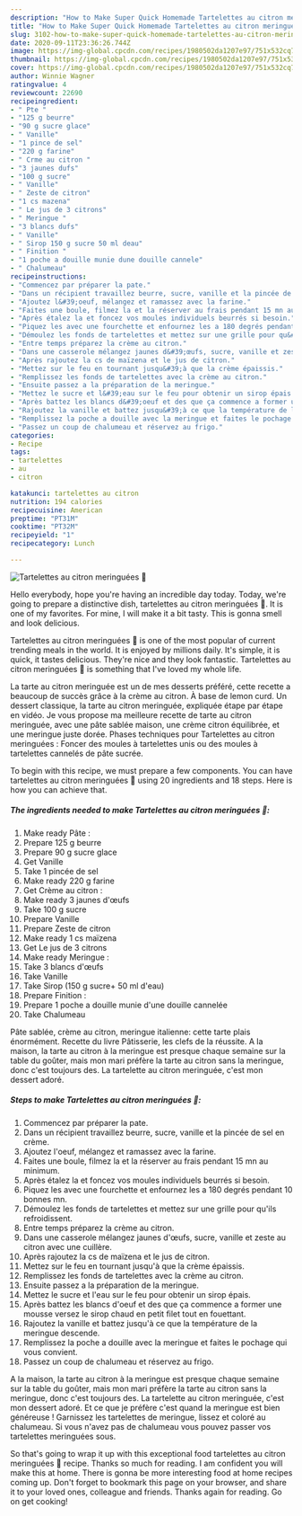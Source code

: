 ```yaml
---
description: "How to Make Super Quick Homemade Tartelettes au citron meringuées 🍋"
title: "How to Make Super Quick Homemade Tartelettes au citron meringuées 🍋"
slug: 3102-how-to-make-super-quick-homemade-tartelettes-au-citron-meringuees
date: 2020-09-11T23:36:26.744Z
image: https://img-global.cpcdn.com/recipes/1980502da1207e97/751x532cq70/tartelettes-au-citron-meringuees-🍋-photo-principale-de-la-recette.jpg
thumbnail: https://img-global.cpcdn.com/recipes/1980502da1207e97/751x532cq70/tartelettes-au-citron-meringuees-🍋-photo-principale-de-la-recette.jpg
cover: https://img-global.cpcdn.com/recipes/1980502da1207e97/751x532cq70/tartelettes-au-citron-meringuees-🍋-photo-principale-de-la-recette.jpg
author: Winnie Wagner
ratingvalue: 4
reviewcount: 22690
recipeingredient:
- " Pte "
- "125 g beurre"
- "90 g sucre glace"
- " Vanille"
- "1 pince de sel"
- "220 g farine"
- " Crme au citron "
- "3 jaunes dufs"
- "100 g sucre"
- " Vanille"
- " Zeste de citron"
- "1 cs mazena"
- " Le jus de 3 citrons"
- " Meringue "
- "3 blancs dufs"
- " Vanille"
- " Sirop 150 g sucre 50 ml deau"
- " Finition "
- "1 poche a douille munie dune douille cannele"
- " Chalumeau"
recipeinstructions:
- "Commencez par préparer la pate."
- "Dans un récipient travaillez beurre, sucre, vanille et la pincée de sel en crème."
- "Ajoutez l&#39;oeuf, mélangez et ramassez avec la farine."
- "Faites une boule, filmez la et la réserver au frais pendant 15 mn au minimum."
- "Après étalez la et foncez vos moules individuels beurrés si besoin."
- "Piquez les avec une fourchette et enfournez les a 180 degrés pendant 10 bonnes mn."
- "Démoulez les fonds de tartelettes et mettez sur une grille pour qu&#39;ils refroidissent."
- "Entre temps préparez la crème au citron."
- "Dans une casserole mélangez jaunes d&#39;œufs, sucre, vanille et zeste au citron avec une cuillère."
- "Après rajoutez la cs de maïzena et le jus de citron."
- "Mettez sur le feu en tournant jusqu&#39;à que la crème épaissis."
- "Remplissez les fonds de tartelettes avec la crème au citron."
- "Ensuite passez a la préparation de la meringue."
- "Mettez le sucre et l&#39;eau sur le feu pour obtenir un sirop épais."
- "Après battez les blancs d&#39;oeuf et des que ça commence a former une mousse versez le sirop chaud en petit filet tout en fouettant."
- "Rajoutez la vanille et battez jusqu&#39;à ce que la température de la meringue descende."
- "Remplissez la poche a douille avec la meringue et faites le pochage qui vous convient."
- "Passez un coup de chalumeau et réservez au frigo."
categories:
- Recipe
tags:
- tartelettes
- au
- citron

katakunci: tartelettes au citron 
nutrition: 194 calories
recipecuisine: American
preptime: "PT31M"
cooktime: "PT32M"
recipeyield: "1"
recipecategory: Lunch

---
```



![Tartelettes au citron meringuées 🍋](https://img-global.cpcdn.com/recipes/1980502da1207e97/751x532cq70/tartelettes-au-citron-meringuees-🍋-photo-principale-de-la-recette.jpg)

Hello everybody, hope you're having an incredible day today. Today, we're going to prepare a distinctive dish, tartelettes au citron meringuées 🍋. It is one of my favorites. For mine, I will make it a bit tasty. This is gonna smell and look delicious.

Tartelettes au citron meringuées 🍋 is one of the most popular of current trending meals in the world. It is enjoyed by millions daily. It's simple, it is quick, it tastes delicious. They're nice and they look fantastic. Tartelettes au citron meringuées 🍋 is something that I've loved my whole life.

La tarte au citron meringuée est un de mes desserts préféré, cette recette a beaucoup de succès grâce à la crème au citron. À base de lemon curd. Un dessert classique, la tarte au citron meringuée, expliquée étape par étape en vidéo. Je vous propose ma meilleure recette de tarte au citron meringuée, avec une pâte sablée maison, une crème citron équilibrée, et une meringue juste dorée. Phases techniques pour Tartelettes au citron meringuées : Foncer des moules à tartelettes unis ou des moules à tartelettes cannelés de pâte sucrée.


To begin with this recipe, we must prepare a few components. You can have tartelettes au citron meringuées 🍋 using 20 ingredients and 18 steps. Here is how you can achieve that.

<!--inarticleads1-->

##### The ingredients needed to make Tartelettes au citron meringuées 🍋:

1. Make ready  Pâte :
1. Prepare 125 g beurre
1. Prepare 90 g sucre glace
1. Get  Vanille
1. Take 1 pincée de sel
1. Make ready 220 g farine
1. Get  Crème au citron :
1. Make ready 3 jaunes d&#39;œufs
1. Take 100 g sucre
1. Prepare  Vanille
1. Prepare  Zeste de citron
1. Make ready 1 cs maïzena
1. Get  Le jus de 3 citrons
1. Make ready  Meringue :
1. Take 3 blancs d&#39;œufs
1. Take  Vanille
1. Take  Sirop (150 g sucre+ 50 ml d&#39;eau)
1. Prepare  Finition :
1. Prepare 1 poche a douille munie d&#39;une douille cannelée
1. Take  Chalumeau


Pâte sablée, crème au citron, meringue italienne: cette tarte plais énormément. Recette du livre Pâtisserie, les clefs de la réussite. A la maison, la tarte au citron à la meringue est presque chaque semaine sur la table du goûter, mais mon mari préfère la tarte au citron sans la meringue, donc c&#39;est toujours des. La tartelette au citron meringuée, c&#39;est mon dessert adoré. 

<!--inarticleads2-->

##### Steps to make Tartelettes au citron meringuées 🍋:

1. Commencez par préparer la pate.
1. Dans un récipient travaillez beurre, sucre, vanille et la pincée de sel en crème.
1. Ajoutez l&#39;oeuf, mélangez et ramassez avec la farine.
1. Faites une boule, filmez la et la réserver au frais pendant 15 mn au minimum.
1. Après étalez la et foncez vos moules individuels beurrés si besoin.
1. Piquez les avec une fourchette et enfournez les a 180 degrés pendant 10 bonnes mn.
1. Démoulez les fonds de tartelettes et mettez sur une grille pour qu&#39;ils refroidissent.
1. Entre temps préparez la crème au citron.
1. Dans une casserole mélangez jaunes d&#39;œufs, sucre, vanille et zeste au citron avec une cuillère.
1. Après rajoutez la cs de maïzena et le jus de citron.
1. Mettez sur le feu en tournant jusqu&#39;à que la crème épaissis.
1. Remplissez les fonds de tartelettes avec la crème au citron.
1. Ensuite passez a la préparation de la meringue.
1. Mettez le sucre et l&#39;eau sur le feu pour obtenir un sirop épais.
1. Après battez les blancs d&#39;oeuf et des que ça commence a former une mousse versez le sirop chaud en petit filet tout en fouettant.
1. Rajoutez la vanille et battez jusqu&#39;à ce que la température de la meringue descende.
1. Remplissez la poche a douille avec la meringue et faites le pochage qui vous convient.
1. Passez un coup de chalumeau et réservez au frigo.


A la maison, la tarte au citron à la meringue est presque chaque semaine sur la table du goûter, mais mon mari préfère la tarte au citron sans la meringue, donc c&#39;est toujours des. La tartelette au citron meringuée, c&#39;est mon dessert adoré. Et ce que je préfère c&#39;est quand la meringue est bien généreuse ! Garnissez les tartelettes de meringue, lissez et coloré au chalumeau. Si vous n&#39;avez pas de chalumeau vous pouvez passer vos tartelettes meringuées sous. 

So that's going to wrap it up with this exceptional food tartelettes au citron meringuées 🍋 recipe. Thanks so much for reading. I am confident you will make this at home. There is gonna be more interesting food at home recipes coming up. Don't forget to bookmark this page on your browser, and share it to your loved ones, colleague and friends. Thanks again for reading. Go on get cooking!
